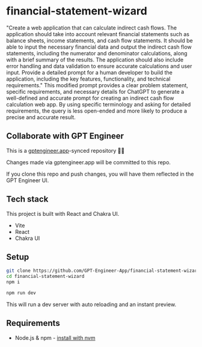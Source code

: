 # financial-statement-wizard

"Create a web application that can calculate indirect cash flows. The application should take into account relevant financial statements such as balance sheets, income statements, and cash flow statements. It should be able to input the necessary financial data and output the indirect cash flow statements, including the numerator and denominator calculations, along with a brief summary of the results. The application should also include error handling and data validation to ensure accurate calculations and user input. Provide a detailed prompt for a human developer to build the application, including the key features, functionality, and technical requirements." This modified prompt provides a clear problem statement, specific requirements, and necessary details for ChatGPT to generate a well-defined and accurate prompt for creating an indirect cash flow calculation web app. By using specific terminology and asking for detailed requirements, the query is less open-ended and more likely to produce a precise and accurate result.

## Collaborate with GPT Engineer

This is a [gptengineer.app](https://gptengineer.app)-synced repository 🌟🤖

Changes made via gptengineer.app will be committed to this repo.

If you clone this repo and push changes, you will have them reflected in the GPT Engineer UI.

## Tech stack

This project is built with React and Chakra UI.

- Vite
- React
- Chakra UI

## Setup

```sh
git clone https://github.com/GPT-Engineer-App/financial-statement-wizard.git
cd financial-statement-wizard
npm i
```

```sh
npm run dev
```

This will run a dev server with auto reloading and an instant preview.

## Requirements

- Node.js & npm - [install with nvm](https://github.com/nvm-sh/nvm#installing-and-updating)
